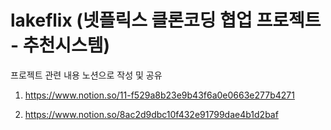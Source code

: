 # lakeflix (넷플릭스 클론코딩 협업 프로젝트 - 추천시스템)

프로젝트 관련 내용 노션으로 작성 및 공유

1. https://www.notion.so/11-f529a8b23e9b43f6a0e0663e277b4271

2. https://www.notion.so/8ac2d9dbc10f432e91799dae4b1d2baf
